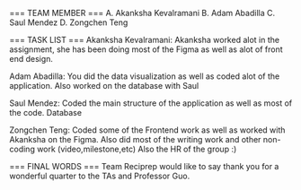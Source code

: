 === TEAM MEMBER === 
A. Akanksha Kevalramani
B. Adam Abadilla
C. Saul Mendez
D. Zongchen Teng 

=== TASK LIST ===
Akanksha Kevalramani: Akanksha worked alot in the assignment, she has been doing most of the Figma as well as alot of front end design. 

Adam Abadilla: You did the data visualization as well as coded alot of the application. Also worked on the database with Saul

Saul Mendez: Coded the main structure of the application as well as most of the code. Database

Zongchen Teng: Coded some of the Frontend work as well as worked with Akanksha on the Figma. Also did most of the writing work and other non-coding work (video,milestone,etc)
Also the HR of the group :)

=== FINAL WORDS ===
Team Reciprep would like to say thank you for a wonderful quarter to the TAs and Professor Guo. 